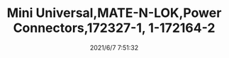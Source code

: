 ﻿---
layout: post 
title: Mini Universal,MATE-N-LOK,Power Connectors,172327-1, 1-172164-2
tags: GRE 1301
categories: housing-terminal
overview: reference AMP 172327-1, 1-172164-2, MATE-N-LOK
series: 
part_number: 0570-1
thumb_img: 
small_img: static/202106/570-20210607.jpg
date: 2021/6/7 7:51:32
---



